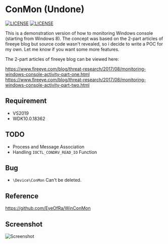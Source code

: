 # ConMon (Undone)

[![LICENSE](https://img.shields.io/badge/license-LGPL--3.0-blue.svg)](https://github.com/MiroKaku/ConMon/blob/master/LICENSE)
[![LICENSE](https://img.shields.io/badge/license-Anti%20996-blue.svg)](https://github.com/996icu/996.ICU/blob/master/LICENSE)

This is a demonstration version of how to monitoring Windows console (starting from Windows 8). The concept was based on the 2-part articles of fireeye blog but source code wasn't revealed, so i decide to write a POC for my own. Let me know if you want some more features.

The 2-part articles of fireeye blog can be viewed here:

https://www.fireeye.com/blog/threat-research/2017/08/monitoring-windows-console-activity-part-one.html https://www.fireeye.com/blog/threat-research/2017/08/monitoring-windows-console-activity-part-two.html

## Requirement

* VS2019
* WDK10.0.18362

## TODO

* Process and Message Association
* Handling `IOCTL_CONDRV_READ_IO` Function

## Bug

* `\Device\ConMon` Can't be deleted.

## Reference

https://github.com/EyeOfRa/WinConMon


## Screenshot

![Screenshot](https://github.com/MiroKaku/ConMon/raw/master/Sample.gif)
